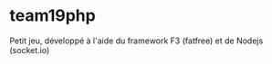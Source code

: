 team19php
=========

Petit jeu, développé à l'aide du framework F3 (fatfree) et de Nodejs (socket.io)
